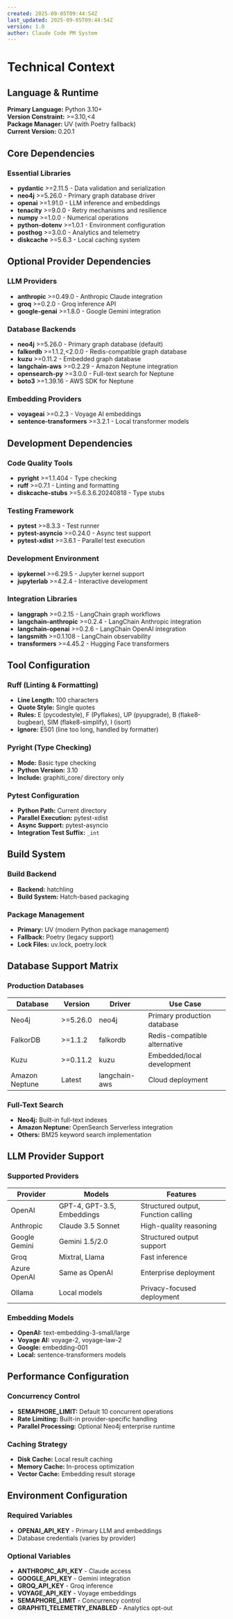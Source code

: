 ```yaml
---
created: 2025-09-05T09:44:54Z
last_updated: 2025-09-05T09:44:54Z
version: 1.0
author: Claude Code PM System
---
```


# Technical Context

## Language & Runtime

**Primary Language:** Python 3.10+  
**Version Constraint:** >=3.10,<4  
**Package Manager:** UV (with Poetry fallback)  
**Current Version:** 0.20.1

## Core Dependencies

### Essential Libraries

- **pydantic** >=2.11.5 - Data validation and serialization
- **neo4j** >=5.26.0 - Primary graph database driver
- **openai** >=1.91.0 - LLM inference and embeddings
- **tenacity** >=9.0.0 - Retry mechanisms and resilience
- **numpy** >=1.0.0 - Numerical operations
- **python-dotenv** >=1.0.1 - Environment configuration
- **posthog** >=3.0.0 - Analytics and telemetry
- **diskcache** >=5.6.3 - Local caching system

## Optional Provider Dependencies

### LLM Providers

- **anthropic** >=0.49.0 - Anthropic Claude integration
- **groq** >=0.2.0 - Groq inference API
- **google-genai** >=1.8.0 - Google Gemini integration

### Database Backends

- **neo4j** >=5.26.0 - Primary graph database (default)
- **falkordb** >=1.1.2,<2.0.0 - Redis-compatible graph database
- **kuzu** >=0.11.2 - Embedded graph database
- **langchain-aws** >=0.2.29 - Amazon Neptune integration
- **opensearch-py** >=3.0.0 - Full-text search for Neptune
- **boto3** >=1.39.16 - AWS SDK for Neptune

### Embedding Providers

- **voyageai** >=0.2.3 - Voyage AI embeddings
- **sentence-transformers** >=3.2.1 - Local transformer models

## Development Dependencies

### Code Quality Tools

- **pyright** >=1.1.404 - Type checking
- **ruff** >=0.7.1 - Linting and formatting
- **diskcache-stubs** >=5.6.3.6.20240818 - Type stubs

### Testing Framework

- **pytest** >=8.3.3 - Test runner
- **pytest-asyncio** >=0.24.0 - Async test support
- **pytest-xdist** >=3.6.1 - Parallel test execution

### Development Environment

- **ipykernel** >=6.29.5 - Jupyter kernel support
- **jupyterlab** >=4.2.4 - Interactive development

### Integration Libraries

- **langgraph** >=0.2.15 - LangChain graph workflows
- **langchain-anthropic** >=0.2.4 - LangChain Anthropic integration
- **langchain-openai** >=0.2.6 - LangChain OpenAI integration
- **langsmith** >=0.1.108 - LangChain observability
- **transformers** >=4.45.2 - Hugging Face transformers

## Tool Configuration

### Ruff (Linting & Formatting)

- **Line Length:** 100 characters
- **Quote Style:** Single quotes
- **Rules:** E (pycodestyle), F (Pyflakes), UP (pyupgrade), B (flake8-bugbear), SIM (flake8-simplify), I (isort)
- **Ignore:** E501 (line too long, handled by formatter)

### Pyright (Type Checking)

- **Mode:** Basic type checking
- **Python Version:** 3.10
- **Include:** graphiti_core/ directory only

### Pytest Configuration

- **Python Path:** Current directory
- **Parallel Execution:** pytest-xdist
- **Async Support:** pytest-asyncio
- **Integration Test Suffix:** `_int`

## Build System

### Build Backend

- **Backend:** hatchling
- **Build System:** Hatch-based packaging

### Package Management

- **Primary:** UV (modern Python package management)
- **Fallback:** Poetry (legacy support)
- **Lock Files:** uv.lock, poetry.lock

## Database Support Matrix

### Production Databases

| Database       | Version  | Driver        | Use Case                     |
| -------------- | -------- | ------------- | ---------------------------- |
| Neo4j          | >=5.26.0 | neo4j         | Primary production database  |
| FalkorDB       | >=1.1.2  | falkordb      | Redis-compatible alternative |
| Kuzu           | >=0.11.2 | kuzu          | Embedded/local development   |
| Amazon Neptune | Latest   | langchain-aws | Cloud deployment             |

### Full-Text Search

- **Neo4j:** Built-in full-text indexes
- **Amazon Neptune:** OpenSearch Serverless integration
- **Others:** BM25 keyword search implementation

## LLM Provider Support

### Supported Providers

| Provider      | Models                     | Features                            |
| ------------- | -------------------------- | ----------------------------------- |
| OpenAI        | GPT-4, GPT-3.5, Embeddings | Structured output, Function calling |
| Anthropic     | Claude 3.5 Sonnet          | High-quality reasoning              |
| Google Gemini | Gemini 1.5/2.0             | Structured output support           |
| Groq          | Mixtral, Llama             | Fast inference                      |
| Azure OpenAI  | Same as OpenAI             | Enterprise deployment               |
| Ollama        | Local models               | Privacy-focused deployment          |

### Embedding Models

- **OpenAI:** text-embedding-3-small/large
- **Voyage AI:** voyage-2, voyage-law-2
- **Google:** embedding-001
- **Local:** sentence-transformers models

## Performance Configuration

### Concurrency Control

- **SEMAPHORE_LIMIT:** Default 10 concurrent operations
- **Rate Limiting:** Built-in provider-specific handling
- **Parallel Processing:** Optional Neo4j enterprise runtime

### Caching Strategy

- **Disk Cache:** Local result caching
- **Memory Cache:** In-process optimization
- **Vector Cache:** Embedding result storage

## Environment Configuration

### Required Variables

- **OPENAI_API_KEY** - Primary LLM and embeddings
- Database credentials (varies by provider)

### Optional Variables

- **ANTHROPIC_API_KEY** - Claude access
- **GOOGLE_API_KEY** - Gemini integration
- **GROQ_API_KEY** - Groq inference
- **VOYAGE_API_KEY** - Voyage embeddings
- **SEMAPHORE_LIMIT** - Concurrency control
- **GRAPHITI_TELEMETRY_ENABLED** - Analytics opt-out
